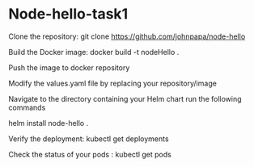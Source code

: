 # Node-hello-task1
Clone the repository: git clone https://github.com/johnpapa/node-hello 

Build the Docker image: docker build -t nodeHello .

Push the image to docker repository


Modify the values.yaml file by replacing your repository/image

Navigate to the directory containing your Helm chart run the following commands

helm install node-hello .


Verify the deployment: kubectl get deployments

Check the status of your pods : kubectl get pods

